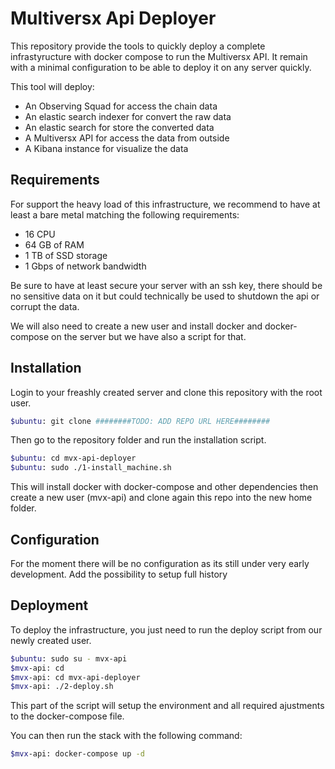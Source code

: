 # Multiversx Api Deployer


This repository provide the tools to quickly deploy a complete infrastyructure with docker compose to run the Multiversx API.
It remain with a minimal configuration to be able to deploy it on any server quickly.

This tool will deploy:
- An Observing Squad for access the chain data
- An elastic search indexer for convert the raw data
- An elastic search for store the converted data
- A Multiversx API for access the data from outside
- A Kibana instance for visualize the data

## Requirements

For support the heavy load of this infrastructure, we recommend to have at least a bare metal matching the following requirements:

- 16 CPU
- 64 GB of RAM
- 1 TB of SSD storage
- 1 Gbps of network bandwidth

Be sure to have at least secure your server with an ssh key, there should be no sensitive data on it but could technically be used to shutdown the api or corrupt the data.

We will also need to create a new user and install docker and docker-compose on the server but we have also a script for that.

## Installation

Login to your freashly created server and clone this repository with the root user.

```bash
$ubuntu: git clone ########TODO: ADD REPO URL HERE########
```

Then go to the repository folder and run the installation script.

```bash
$ubuntu: cd mvx-api-deployer
$ubuntu: sudo ./1-install_machine.sh
```

This will install docker with docker-compose and other dependencies then create a new user (mvx-api) and clone again this repo into the new home folder.

## Configuration

For the moment there will be no configuration as its still under very early development.
Add the possibility to setup full history 

## Deployment

To deploy the infrastructure, you just need to run the deploy script from our newly created user.

```bash
$ubuntu: sudo su - mvx-api
$mvx-api: cd
$mvx-api: cd mvx-api-deployer
$mvx-api: ./2-deploy.sh
```

This part of the script will setup the environment and all required ajustments to the docker-compose file.

You can then run the stack with the following command:

```bash
$mvx-api: docker-compose up -d
```